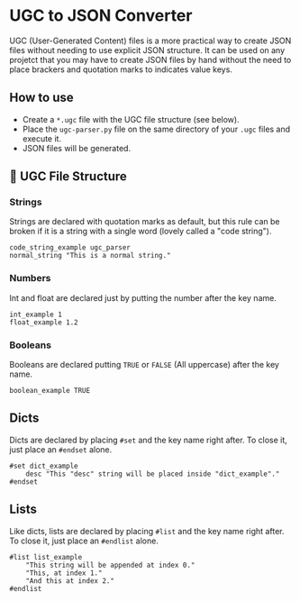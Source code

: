 # UGC to JSON Converter
UGC (User-Generated Content) files is a more practical way to create JSON files without needing to use explicit JSON structure. It can be used on any projetct that you may have to create JSON files by hand without the need to place brackers and quotation marks to indicates value keys.

## How to use

- Create a `*.ugc` file with the UGC file structure (see below).
- Place the `ugc-parser.py` file on the same directory of your `.ugc` files and execute it.
- JSON files will be generated.

## 📄 UGC File Structure

### Strings

Strings are declared with quotation marks as default, but this rule can be broken if it is a string with a single word (lovely called a "code string").

    code_string_example ugc_parser
    normal_string "This is a normal string."

### Numbers

Int and float are declared just by putting the number after the key name.

    int_example 1
    float_example 1.2
    
### Booleans

Booleans are declared putting `TRUE` or `FALSE` (All uppercase) after the key name.

    boolean_example TRUE
    
## Dicts

Dicts are declared by placing `#set` and the key name right after. To close it, just place an `#endset` alone.

    #set dict_example
        desc "This "desc" string will be placed inside "dict_example"."
    #endset
    
## Lists

Like dicts, lists are declared by placing `#list` and the key name right after. To close it, just place an `#endlist` alone.

    #list list_example
        "This string will be appended at index 0."
        "This, at index 1."
        "And this at index 2."
    #endlist

